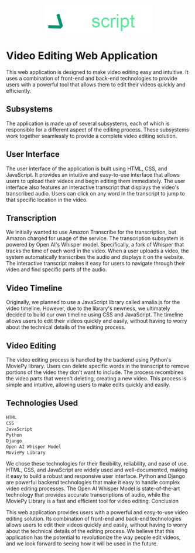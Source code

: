 <p align="center">
  <img src="static/images/Extended-logo.png">
</p>

# Video Editing Web Application

This web application is designed to make video editing easy and intuitive. It uses a combination of front-end and back-end technologies to provide users with a powerful tool that allows them to edit their videos quickly and efficiently.

## Subsystems

The application is made up of several subsystems, each of which is responsible for a different aspect of the editing process. These subsystems work together seamlessly to provide a complete video editing solution.

## User Interface

The user interface of the application is built using HTML, CSS, and JavaScript. It provides an intuitive and easy-to-use interface that allows users to upload their videos and begin editing them immediately. The user interface also features an interactive transcript that displays the video's transcribed audio. Users can click on any word in the transcript to jump to that specific location in the video.

## Transcription

We initially wanted to use Amazon Transcribe for the transcription, but Amazon charged for usage of the service. The transcription subsystem is powered by Open AI's Whisper model. Specifically, a fork of Whisper that tracks the time of each word in the video. When a user uploads a video, the system automatically transcribes the audio and displays it on the website. The interactive transcript makes it easy for users to navigate through their video and find specific parts of the audio.

## Video Timeline

Originally, we planned to use a JavaScript library called amalia.js for the video timeline. However, due to the library's newness, we ultimately decided to build our own timeline using CSS and JavaScript. The timeline allows users to edit their videos quickly and easily, without having to worry about the technical details of the editing process.

## Video Editing

The video editing process is handled by the backend using Python's MoviePy library. Users can delete specific words in the transcript to remove portions of the video they don't want to include. The process recombines the video parts that weren't deleting, creating a new video. This process is simple and intuitive, allowing users to make edits quickly and easily. 

## Technologies Used

    HTML
    CSS
    JavaScript
    Python
    Django
    Open AI Whisper Model
    MoviePy Library

We chose these technologies for their flexibility, reliability, and ease of use. HTML, CSS, and JavaScript are widely used and well-documented, making it easy to build a robust and responsive user interface. Python and Django are powerful backend technologies that make it easy to handle complex video editing processes. The Open AI Whisper Model is state-of-the-art technology that provides accurate transcriptions of audio, while the MoviePy Library is a fast and efficient tool for video editing.
Conclusion

This web application provides users with a powerful and easy-to-use video editing solution. Its combination of front-end and back-end technologies allows users to edit their videos quickly and easily, without having to worry about the technical details of the editing process. We believe that this application has the potential to revolutionize the way people edit videos, and we look forward to seeing how it will be used in the future.
